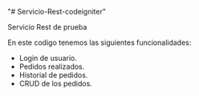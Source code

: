 "# Servicio-Rest-codeigniter"

Servicio Rest de prueba

En este codigo tenemos las siguientes funcionalidades:
- Login de usuario.
- Pedidos realizados.
- Historial de pedidos.
- CRUD de los pedidos.

 

